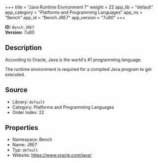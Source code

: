 ﻿+++
title = "Java Runtime Environment 7"
weight = 22
app_lib = "default"
app_category = "Platforms and Programming Languages"
app_ns = "Bench"
app_id = "Bench.JRE7"
app_version = "7u80"
+++

**ID:** `Bench.JRE7`  
**Version:** 7u80  
<!--more-->

## Description
According to Oracle, Java is the world's #1 programming language.

The runtime environment is required for a compiled Java program to get executed.

## Source

* Library: `default`
* Category: Platforms and Programming Languages
* Order Index: 22

## Properties

* Namespace: Bench
* Name: JRE7
* Typ: `default`
* Website: <https://www.oracle.com/java/>

